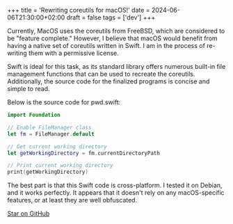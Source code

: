 +++
title = 'Rewriting coreutils for macOS!'
date = 2024-06-06T21:30:00+02:00
draft = false
tags = ['dev']
+++

Currently, MacOS uses the coreutils from FreeBSD, which are considered to be "feature complete." However, I believe that macOS would benefit from having a native set of coreutils written in Swift. I am in the process of re-writing them with a permissive license.

Swift is ideal for this task, as its standard library offers numerous built-in file management functions that can be used to recreate the coreutils. Additionally, the source code for the finalized programs is concise and simple to read.

Below is the source code for pwd.swift:

```swift
import Foundation

// Enable FileManager class
let fm = FileManager.default

// Get current working directory
let getWorkingDirectory = fm.currentDirectoryPath

// Print current working directory
print(getWorkingDirectory)
```

The best part is that this Swift code is cross-platform. I tested it on Debian, and it works perfectly. It appears that it doesn't rely on any macOS-specific features, or at least they are well obfuscated.

[Star on GitHub](https://github.com/neetware/coreutils)